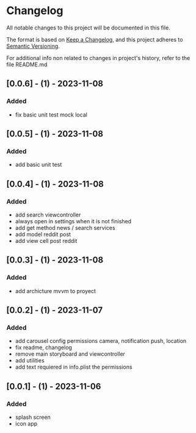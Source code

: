 # Changelog

All notable changes to this project will be documented in this file.

The format is based on [Keep a Changelog](https://keepachangelog.com/en/1.0.0/),
and this project adheres to [Semantic Versioning](https://semver.org/spec/v2.0.0.html).

For additional info non related to changes in project's history, refer to the file README.md

## [0.0.6] - (1) - 2023-11-08
### Added
- fix basic unit test mock local

## [0.0.5] - (1) - 2023-11-08
### Added
- add basic unit test

## [0.0.4] - (1) - 2023-11-08
### Added
- add search viewcontroller
- always open in settings when it is not finished
- add get method news / search services
- add model reddit post
- add view cell post reddit

## [0.0.3] - (1) - 2023-11-08
### Added
- add archicture mvvm to proyect

## [0.0.2] - (1) - 2023-11-07
### Added
- add carousel config permissions camera, notification push, location
- fix readme, changelog
- remove main storyboard and viewcontroller
- add utilities
- add text requiered in info.plist the permissions

## [0.0.1] - (1) - 2023-11-06
### Added
- splash screen
- icon app
